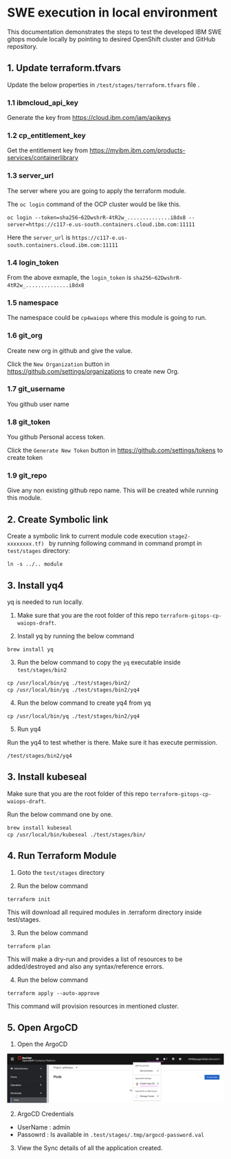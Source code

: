 # SWE execution in local environment

This documentation demonstrates the steps to test the developed IBM SWE gitops module locally by pointing to desired OpenShift cluster and GitHub repository.

## 1. Update terraform.tfvars

Update the below properties in `/test/stages/terraform.tfvars` file .

### 1.1 ibmcloud_api_key

Generate the key from  https://cloud.ibm.com/iam/apikeys

### 1.2 cp_entitlement_key

Get the entitlement key from  https://myibm.ibm.com/products-services/containerlibrary

### 1.3 server_url

The server where you are going to apply the terraform module.

The `oc login` command of the OCP cluster would be like this.

```
oc login --token=sha256~62DwshrR-4tR2w_..............i8dx8 --server=https://c117-e.us-south.containers.cloud.ibm.com:11111
```
Here the `server_url` is `https://c117-e.us-south.containers.cloud.ibm.com:11111`

### 1.4 login_token

From the above exmaple, the `login_token` is `sha256~62DwshrR-4tR2w_..............i8dx8`

### 1.5 namespace

The namespace could be `cp4waiops` where this module is going to run.

### 1.6 git_org

Create new org in github and give the value. 

Click the `New Organization` button in https://github.com/settings/organizations  to create new Org.

### 1.7 git_username

You github user name

### 1.8 git_token

You github Personal access token.

Click the `Generate New Token` button in https://github.com/settings/tokens to create token

### 1.9 git_repo

Give any non existing github repo name. This will be created while running this module.

## 2. Create Symbolic link

Create a symbolic link to current module code execution `stage2-xxxxxxxx.tf) `  by running following command in command prompt in `test/stages` directory:

```
ln -s ../.. module
```

## 3. Install yq4

yq is needed to run locally.

1. Make sure that you are the root folder of this repo `terraform-gitops-cp-waiops-draft`. 

2. Install yq by running the below command

```
brew install yq 
```

3. Run the below command to copy the `yq` executable inside `test/stages/bin2`

```
cp /usr/local/bin/yq ./test/stages/bin2/
cp /usr/local/bin/yq ./test/stages/bin2/yq4
```

4. Run the below command to create yq4 from yq

```
cp /usr/local/bin/yq ./test/stages/bin2/yq4
```

5. Run yq4

Run the yq4 to test whether is there. Make sure it has execute permission.

```
/test/stages/bin2/yq4
```

## 3. Install kubeseal

Make sure that you are the root folder of this repo `terraform-gitops-cp-waiops-draft`. 

Run the below command one by one.

```
brew install kubeseal
cp /usr/local/bin/kubeseal ./test/stages/bin/
```

## 4. Run Terraform Module

1. Goto the `test/stages` directory

2. Run the below command

```
terraform init
```
This will download all required modules in .terraform directory inside test/stages.

3. Run the below command

```
terraform plan
```
This will make a dry-run and provides a list of resources to be added/destroyed and also any syntax/reference errors.

4. Run the below command

```
terraform apply --auto-approve
```
This command will provision resources in mentioned cluster.


## 5. Open ArgoCD

1. Open the ArgoCD

<img src="images/argo-menu.png">

2. ArgoCD Credentials

- UserName : admin
- Passowrd : Is available in  `.test/stages/.tmp/argocd-password.val`

3. View the Sync details of all the application created.

